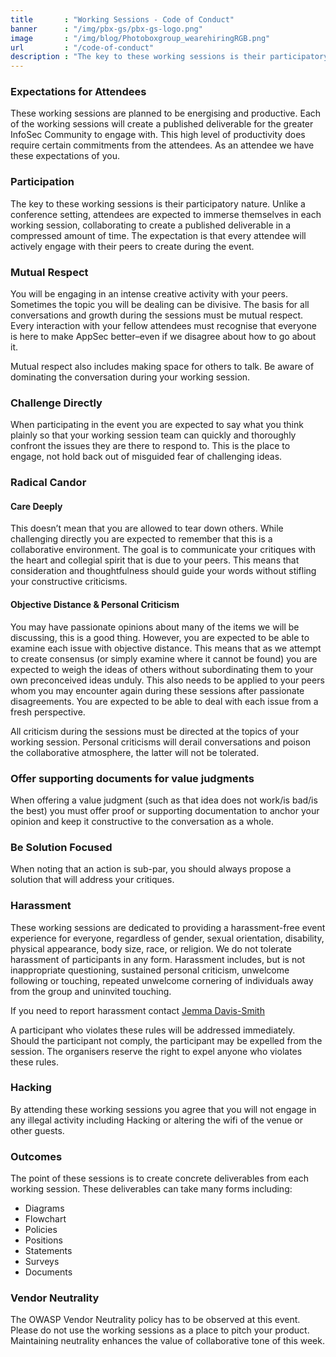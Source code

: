 ```yaml
---
title       : "Working Sessions - Code of Conduct"
banner      : "/img/pbx-gs/pbx-gs-logo.png"
image       : "/img/blog/Photoboxgroup_wearehiringRGB.png"
url         : "/code-of-conduct"
description : "The key to these working sessions is their participatory nature. Unlike a conference setting, attendees are expected to immerse themselves in each working session."
---
```


### Expectations for Attendees
These working sessions are planned to be energising and productive. Each of the working sessions will create a published deliverable for the greater InfoSec Community to engage with. This high level of productivity does require certain commitments from the attendees. As an attendee we have these expectations of you.

### Participation
The key to these working sessions is their participatory nature. Unlike a conference setting, attendees are expected to immerse themselves in each working session, collaborating to create a published deliverable in a compressed amount of time. The expectation is that every attendee will actively engage with their peers to create during the event.

### Mutual Respect
You will be engaging in an intense creative activity with your peers. Sometimes the topic you will be dealing can be divisive. The basis for all conversations and growth during the sessions must be mutual respect. Every interaction with your fellow attendees must recognise that everyone is here to make AppSec better–even if we disagree about how to go about it.

Mutual respect also includes making space for others to talk. Be aware of dominating the conversation during your working session.

### Challenge Directly
When participating in the event you are expected to say what you think plainly so that your working session team can quickly and thoroughly confront the issues they are there to respond to. This is the place to engage, not hold back out of misguided fear of challenging ideas.

### Radical Candor

#### Care Deeply
This doesn’t mean that you are allowed to tear down others. While challenging directly you are expected to remember that this is a collaborative environment. The goal is to communicate your critiques with the heart and collegial spirit that is due to your peers. This means that consideration and thoughtfulness should guide your words without stifling your constructive criticisms.

#### Objective Distance & Personal Criticism
You may have passionate opinions about many of the items we will be discussing, this is a good thing. However, you are expected to be able to examine each issue with objective distance. This means that as we attempt to create consensus (or simply examine where it cannot be found) you are expected to weigh the ideas of others without subordinating them to your own preconceived ideas unduly. This also needs to be applied to your peers whom you may encounter again during these sessions after passionate disagreements. You are expected to be able to deal with each issue from a fresh perspective.

All criticism during the sessions must be directed at the topics of your working session. Personal criticisms will derail conversations and poison the collaborative atmosphere, the latter will not be tolerated.

### Offer supporting documents for value judgments
When offering a value judgment (such as that idea does not work/is bad/is the best) you must offer proof or supporting documentation to anchor your opinion and keep it constructive to the conversation as a whole.

### Be Solution Focused
When noting that an action is sub-par, you should always propose a solution that will address your critiques.

### Harassment
These working sessions are dedicated to providing a harassment-free event experience for everyone, regardless of gender, sexual orientation, disability, physical appearance, body size, race, or religion. We do not tolerate harassment of participants in any form. Harassment includes, but is not inappropriate questioning, sustained personal criticism, unwelcome following or touching, repeated unwelcome cornering of individuals away from the group and uninvited touching.

If you need to report harassment contact [Jemma Davis-Smith](mailto:jemma.davis-smith@photobox.com)

A participant who violates these rules will be addressed immediately. Should the participant not comply, the participant may be expelled from the session. The organisers reserve the right to expel anyone who violates these rules.

### Hacking
By attending these working sessions you agree that you will not engage in any illegal activity including Hacking or altering the wifi of the venue or other guests.

### Outcomes
The point of these sessions is to create concrete deliverables from each working session. These deliverables can take many forms including:

- Diagrams
- Flowchart
- Policies
- Positions
- Statements
- Surveys
- Documents

### Vendor Neutrality
The OWASP Vendor Neutrality policy has to be observed at this event. Please do not use the working sessions as a place to pitch your product. Maintaining neutrality enhances the value of collaborative tone of this week.
